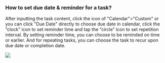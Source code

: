 ### How to set due date & reminder for a task?
After inputting the task content, click the icon of "Calendar">"Custom" or you can click "Due Date" directly to choose due date in calendar, click the “clock” icon to set reminder time and tap the “circle” icon to set repetition interval. By setting reminder time, you can choose to be reminded on time or earlier. And for repeating tasks, you can choose the task to recur upon due date or completion date.

![](../images/image2.1.5.3W.png)

